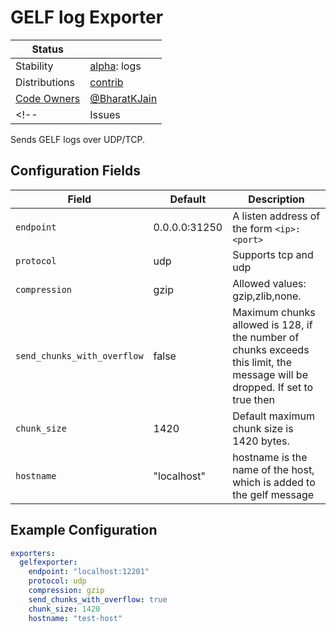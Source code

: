 # GELF log Exporter

<!-- status autogenerated section -->
| Status        |           |
| ------------- |-----------|
| Stability     | [alpha]: logs   |
| Distributions | [contrib] |
| [Code Owners](https://github.com/open-telemetry/opentelemetry-collector-contrib/blob/main/CONTRIBUTING.md#becoming-a-code-owner)    | [@BharatKJain](https://www.github.com/BharatKJain) |
<!-- | Issues        | [![Open issues](https://img.shields.io/github/issues-search/open-telemetry/opentelemetry-collector-contrib?query=is%3Aissue%20is%3Aopen%20label%3Areceiver%2Fudplog%20&label=open&color=orange&logo=opentelemetry)](https://github.com/open-telemetry/opentelemetry-collector-contrib/issues?q=is%3Aopen+is%3Aissue+label%3Areceiver%2Fudplog) [![Closed issues](https://img.shields.io/github/issues-search/open-telemetry/opentelemetry-collector-contrib?query=is%3Aissue%20is%3Aclosed%20label%3Areceiver%2Fudplog%20&label=closed&color=blue&logo=opentelemetry)](https://github.com/open-telemetry/opentelemetry-collector-contrib/issues?q=is%3Aclosed+is%3Aissue+label%3Areceiver%2Fudplog) | -->

[alpha]: https://github.com/open-telemetry/opentelemetry-collector#alpha
[contrib]: https://github.com/open-telemetry/opentelemetry-collector-releases/tree/main/distributions/otelcol-contrib
<!-- end autogenerated section -->

Sends GELF logs over UDP/TCP.

## Configuration Fields

| Field | Default | Description|
| --- | --- | --- |
| `endpoint`| 0.0.0.0:31250| A listen address of the form `<ip>:<port>`|
| `protocol` | udp | Supports tcp and udp |
| `compression` | gzip | Allowed values: gzip,zlib,none. |
| `send_chunks_with_overflow`                | false                  | Maximum chunks allowed is 128, if the number of chunks exceeds this limit, the message will be dropped. If set to true then |
| `chunk_size`          | 1420                | Default maximum chunk size is 1420 bytes. |
| `hostname`| "localhost"| hostname is the name of the host, which is added to the gelf message |


## Example Configuration

```yaml
exporters:
  gelfexporter:
    endpoint: "localhost:12201"
    protocol: udp
    compression: gzip
    send_chunks_with_overflow: true
    chunk_size: 1420
    hostname: "test-host"
```

